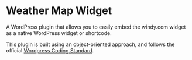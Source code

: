 # Weather Map Widget

A WordPress plugin that allows you to easily embed the windy.com widget as a native WordPress widget or shortcode.

This plugin is built using an object-oriented approach, and follows the official [Wordpress Coding Standard](https://github.com/WordPress/WordPress-Coding-Standards).